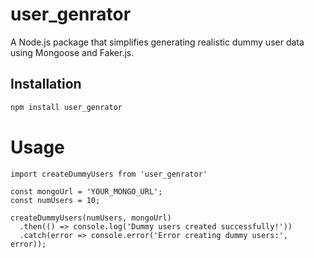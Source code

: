 # user_genrator

A Node.js package that simplifies generating realistic dummy user data using Mongoose and Faker.js.

## Installation

```bash
npm install user_genrator
```
# Usage
``` 
import createDummyUsers from 'user_genrator'

const mongoUrl = 'YOUR_MONGO_URL';
const numUsers = 10;

createDummyUsers(numUsers, mongoUrl)
  .then(() => console.log('Dummy users created successfully!'))
  .catch(error => console.error('Error creating dummy users:', error));


```